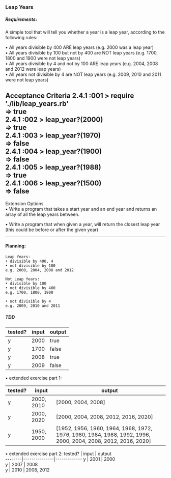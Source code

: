 ### Leap Years

##### Requirements:

A simple tool that will tell you whether a year is a leap year, according to the following rules:

• All years divisible by 400 ARE leap years (e.g. 2000 was a leap year)  
• All years divisible by 100 but not by 400 are NOT leap years (e.g. 1700, 1800 and 1900 were not leap years)  
• All years divisible by 4 and not by 100 ARE leap years (e.g. 2004, 2008 and 2012 were leap years)  
• All years not divisible by 4 are NOT leap years (e.g. 2009, 2010 and 2011 were not leap years)  

Acceptance Criteria
2.4.1 :001 > require './lib/leap_years.rb'  
 => true  
2.4.1 :002 > leap_year?(2000)  
 => true  
2.4.1 :003 > leap_year?(1970)  
 => false  
2.4.1 :004 > leap_year?(1900)  
 => false  
2.4.1 :005 > leap_year?(1988)  
 => true  
2.4.1 :006 > leap_year?(1500)  
 => false  
 ---
Extension Options  
• Write a program that takes a start year and an end year and returns an array of all the leap years between.  

• Write a program that when given a year, will return the closest leap year (this could be before or after the given year)  

---

#### Planning:

```
Leap Years:
• divisible by 400, 4
• not divisible by 100
e.g. 2000, 2004, 2008 and 2012

Not Leap Years:
• divisible by 100
• not divisible by 400
e.g. 1700, 1800, 1900

• not divisible by 4
e.g. 2009, 2010 and 2011
```

##### TDD

tested? |    input      |    output    
--------|---------------|-------------
  y     |   2000        |    true     
  y     |   1700        |    false   
  y     |   2008        |    true     
  y     |   2009        |    false

• extended exercise part 1:

tested? |    input      |    output    
--------|---------------|-------------
y     |   2000, 2010  |    [2000, 2004, 2008]     
y     |   2000, 2020  |    [2000, 2004, 2008, 2012, 2016, 2020]    
y     |   1950, 2000  |    [1952, 1956, 1960, 1964, 1968, 1972, 1976, 1980, 1984, 1988, 1992, 1996, 2000, 2004, 2008, 2012, 2016, 2020]   

• extended exercise part 2:
tested? |    input      |    output    
--------|---------------|-------------
  y     |   2001        |    2000     
  y     |   2007        |    2008   
  y     |   2010        |    2008, 2012     
